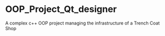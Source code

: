 # OOP_Project_Qt_designer
A complex c++ OOP project managing the infrastructure of a Trench Coat Shop
